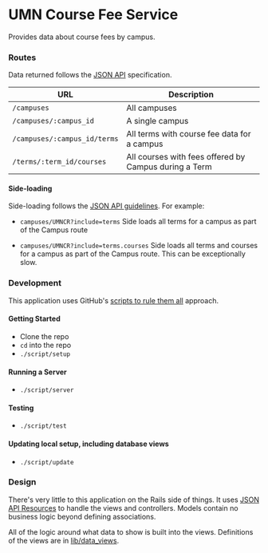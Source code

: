 # UMN Course Fee Service

Provides data about course fees by campus.

### Routes

Data returned follows the [JSON API](http://jsonapi.org/) specification.

| URL | Description |
| --- | --- |
| `/campuses` | All campuses |
| `/campuses/:campus_id` | A single campus |
| `/campuses/:campus_id/terms` | All terms with course fee data for a campus |
| `/terms/:term_id/courses` | All courses with fees offered by Campus during a Term |

#### Side-loading

Side-loading follows the [JSON API guidelines](http://jsonapi.org/format/#fetching-includes). For example:

- `campuses/UMNCR?include=terms`
Side loads all terms for a campus as part of the Campus route

- `campuses/UMNCR?include=terms.courses`
Side loads all terms and courses for a campus as part of the Campus route. This can be exceptionally slow.

### Development

This application uses GitHub's [scripts to rule them all](https://github.com/github/scripts-to-rule-them-all) approach.

#### Getting Started

- Clone the repo
- `cd` into the repo
- `./script/setup`

#### Running a Server

- `./script/server`

#### Testing

- `./script/test`

#### Updating local setup, including database views

- `./script/update`

### Design

There's very little to this application on the Rails side of things. It uses [JSON API Resources](https://github.com/cerebris/jsonapi-resources) to handle the views and controllers. Models contain no business logic beyond defining associations.

All of the logic around what data to show is built into the views. Definitions of the views are in [lib/data_views](lib/data_views).
